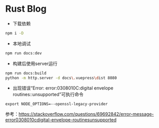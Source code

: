 # Rust Blog

- 下载依赖
```sh
npm i -D
```

- 本地调试
```sh
npm run docs:dev 
```

- 构建后使用server运行
```sh
npm run docs:build
python -m http.server -d docs\.vuepress\dist 8080
```

- 出现错误“Error: error:0308010C:digital envelope routines::unsupported”可执行命令
```
export NODE_OPTIONS=--openssl-legacy-provider
```
参考：https://stackoverflow.com/questions/69692842/error-message-error0308010cdigital-envelope-routinesunsupported
